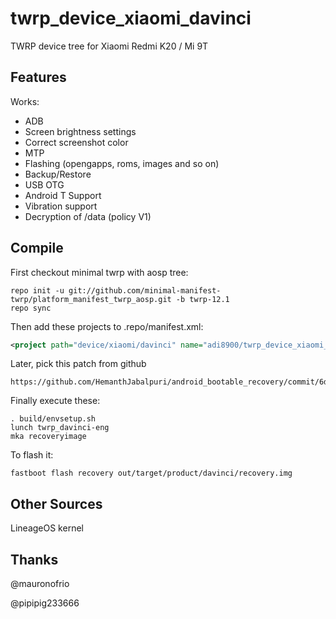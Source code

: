 # twrp_device_xiaomi_davinci
TWRP device tree for Xiaomi Redmi K20 / Mi 9T

## Features

Works:

- ADB
- Screen brightness settings
- Correct screenshot color
- MTP
- Flashing (opengapps, roms, images and so on)
- Backup/Restore
- USB OTG
- Android T Support
- Vibration support
- Decryption of /data (policy V1)

## Compile

First checkout minimal twrp with aosp tree:

```
repo init -u git://github.com/minimal-manifest-twrp/platform_manifest_twrp_aosp.git -b twrp-12.1
repo sync
```

Then add these projects to .repo/manifest.xml:

```xml
<project path="device/xiaomi/davinci" name="adi8900/twrp_device_xiaomi_davinci" remote="github" revision="twrp-12.1" />
```

Later, pick this patch from github

```
https://github.com/HemanthJabalpuri/android_bootable_recovery/commit/6d5c365617778d107ccc6b32b55238715a06d0bc
```

Finally execute these:

```
. build/envsetup.sh
lunch twrp_davinci-eng
mka recoveryimage
```

To flash it:

```
fastboot flash recovery out/target/product/davinci/recovery.img
```

## Other Sources
LineageOS kernel

## Thanks
@mauronofrio

@pipipig233666
